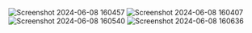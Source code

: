 ![Screenshot 2024-06-08 160457](https://github.com/lucky-the-racer/assignment3/assets/114669843/b0e8122a-b05c-4fb1-8d5c-749cfa216feb)
![Screenshot 2024-06-08 160407](https://github.com/lucky-the-racer/assignment3/assets/114669843/6d205d15-2b69-496d-b6ec-74ee4eb1a0eb)
![Screenshot 2024-06-08 160540](https://github.com/lucky-the-racer/assignment3/assets/114669843/45ba1fe3-3043-4546-993d-fad1a3f2099f)
![Screenshot 2024-06-08 160636](https://github.com/lucky-the-racer/assignment3/assets/114669843/7ee83b76-9b7d-4ea9-9777-bdff4d1569ef)

